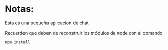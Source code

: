 # Notas:

Esta es una pequeña aplicacion de chat

Recuerden que deben de reconstruir los módulos de node con el comando

```
npm install
```